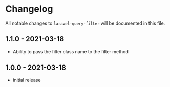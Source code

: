 # Changelog

All notable changes to `laravel-query-filter` will be documented in this file.

## 1.1.0 - 2021-03-18
- Ability to pass the filter class name to the filter method

## 1.0.0 - 2021-03-18

- initial release
